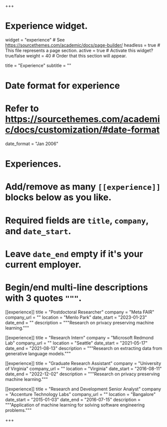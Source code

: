 +++
# Experience widget.
widget = "experience"  # See https://sourcethemes.com/academic/docs/page-builder/
headless = true  # This file represents a page section.
active = true  # Activate this widget? true/false
weight = 40  # Order that this section will appear.

title = "Experience"
subtitle = ""

# Date format for experience
#   Refer to https://sourcethemes.com/academic/docs/customization/#date-format
date_format = "Jan 2006"

# Experiences.
#   Add/remove as many `[[experience]]` blocks below as you like.
#   Required fields are `title`, `company`, and `date_start`.
#   Leave `date_end` empty if it's your current employer.
#   Begin/end multi-line descriptions with 3 quotes `"""`.

[[experience]]
  title = "Postdoctoral Researcher"
  company = "Meta FAIR"
  company_url = ""
  location = "Menlo Park"
  date_start = "2023-01-23"
  date_end = ""
  description = """Research on privacy preserving machine learning."""

[[experience]]
  title = "Research Intern"
  company = "Microsoft Redmond Lab"
  company_url = ""
  location = "Seattle"
  date_start = "2021-05-17"
  date_end = "2021-08-13"
  description = """Research on extracting data from generative language models."""
  
[[experience]]
  title = "Graduate Research Assistant"
  company = "University of Virginia"
  company_url = ""
  location = "Virginia"
  date_start = "2016-08-11"
  date_end = "2022-12-02"
  description = """Research on privacy preserving machine learning."""

[[experience]]
  title = "Research and Development Senior Analyst"
  company = "Accenture Technology Labs"
  company_url = ""
  location = "Bangalore"
  date_start = "2015-01-03"
  date_end = "2016-07-15"
  description = """Application of machine learning for solving software engineering problems."""

+++
